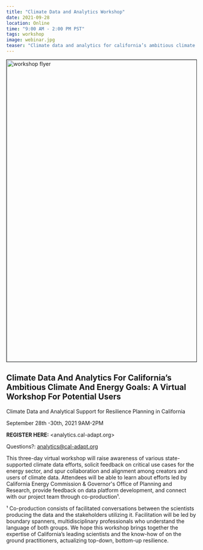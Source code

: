 ```yaml
---
title: "Climate Data and Analytics Workshop"
date: 2021-09-28
location: Online
time: "9:00 AM - 2:00 PM PST"
tags: workshop
image: webinar.jpg
teaser: "Climate data and analytics for california’s ambitious climate and energy goals: a virtual workshop for potential users."
---
```


<a href="img/illustrations/climate-data-analytics-workshop.jpg" aria-hidden="true" target="_blank">
  <img alt="workshop flyer" src="img/illustrations/climate-data-analytics-workshop.jpg" width="800" style="max-width:100%; border:1px solid #121416">
</a>

<h2 style="text-transform:capitalize;"> climate data and analytics for california’s ambitious climate and energy goals: a virtual workshop for potential users</h2>

Climate Data and Analytical Support for Resilience Planning in California

September 28th -30th, 2021 9AM-2PM

**REGISTER HERE:**
<analytics.cal-adapt.org>

Questions?: <analytics@cal-adapt.org>

This three-day virtual workshop will raise awareness of various state-supported climate data efforts, solicit feedback on critical use cases for the energy sector, and spur collaboration and alignment among creators and users of climate data. Attendees will be able to learn about efforts led by California Energy Commission & Governor's Office of Planning and Research, provide feedback on data platform development, and connect with our project team through co-production¹.

¹ Co-production consists of facilitated conversations between the scientists producing the data and the stakeholders utilizing it. Facilitation will be led by boundary spanners, multidisciplinary professionals who understand the language of both groups. We hope this workshop brings together the expertise of California’s leading scientists and the know-how of on the ground practitioners, actualizing top-down, bottom-up resilience.
